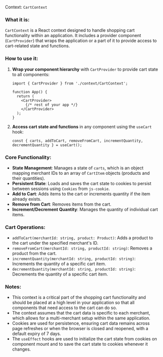 Context: `CartContext`

### What it is:
`CartContext` is a React context designed to handle shopping cart functionality within an application. It includes a provider component (`CartProvider`) that wraps the application or a part of it to provide access to cart-related state and functions.

### How to use it:

1. **Wrap your component hierarchy** with `CartProvider` to provide cart state to all components:
   ```tsx
   import { CartProvider } from './context/CartContext';
   
   function App() {
     return (
       <CartProvider>
         {/* rest of your app */}
       </CartProvider>
     );
   }
   ```

2. **Access cart state and functions** in any component using the `useCart` hook:
   ```tsx
   const { carts, addToCart, removeFromCart, incrementQuantity, decrementQuantity } = useCart();
   ```

### Core Functionality:

- **State Management**: Manages a state of `carts`, which is an object mapping merchant IDs to an array of `CartItem` objects (products and their quantities).
- **Persistent State**: Loads and saves the cart state to cookies to persist between sessions using `Cookies` from `js-cookie`.
- **Add to Cart**: Adds items to the cart or increments quantity if the item already exists.
- **Remove from Cart**: Removes items from the cart.
- **Increment/Decrement Quantity**: Manages the quantity of individual cart items.

### Cart Operations:

- `addToCart(merchantId: string, product: Product)`: Adds a product to the cart under the specified merchant's ID.
- `removeFromCart(merchantId: string, productId: string)`: Removes a product from the cart.
- `incrementQuantity(merchantId: string, productId: string)`: Increments the quantity of a specific cart item.
- `decrementQuantity(merchantId: string, productId: string)`: Decrements the quantity of a specific cart item.

### Notes:
- This context is a critical part of the shopping cart functionality and should be placed at a high level in your application so that all components that need access to the cart can do so.
- The context assumes that the cart data is specific to each merchant, which allows for a multi-merchant setup within the same application.
- Cookies are used for persistence, ensuring cart data remains across page refreshes or when the browser is closed and reopened, with a default expiry of 7 days.
- The `useEffect` hooks are used to initialize the cart state from cookies on component mount and to save the cart state to cookies whenever it changes.

